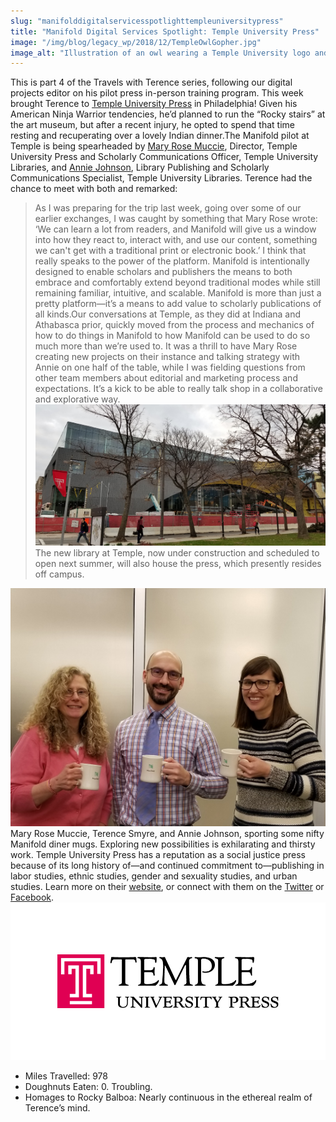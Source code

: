 ```yaml
---
slug: "manifolddigitalservicesspotlighttempleuniversitypress"
title: "Manifold Digital Services Spotlight: Temple University Press"
image: "/img/blog/legacy_wp/2018/12/TempleOwlGopher.jpg"
image_alt: "Illustration of an owl wearing a Temple University logo and a gopher with a UMinn Press tote as papers around them transform into Manifold logos"
---
```



This is part 4 of the Travels with Terence series, following our digital projects editor on his pilot press in-person training program. This week brought Terence to [Temple University Press](http://tupress.temple.edu/) in Philadelphia! Given his American Ninja Warrior tendencies, he’d planned to run the “Rocky stairs” at the art museum, but after a recent injury, he opted to spend that time resting and recuperating over a lovely Indian dinner.The Manifold pilot at Temple is being spearheaded by [Mary Rose Muccie](https://twitter.com/MRMuccie), Director, Temple University Press and Scholarly Communications Officer, Temple University Libraries, and [Annie Johnson](https://twitter.com/anniekjohn), Library Publishing and Scholarly Communications Specialist, Temple University Libraries. Terence had the chance to meet with both and remarked:

<!--truncate-->

> As I was preparing for the trip last week, going over some of our earlier exchanges, I was caught by something that Mary Rose wrote: ‘We can learn a lot from readers, and Manifold will give us a window into how they react to, interact with, and use our content, something we can't get with a traditional print or electronic book.’ I think that really speaks to the power of the platform. Manifold is intentionally designed to enable scholars and publishers the means to both embrace and comfortably extend beyond traditional modes while still remaining familiar, intuitive, and scalable. Manifold is more than just a pretty platform—it’s a means to add value to scholarly publications of all kinds.Our conversations at Temple, as they did at Indiana and Athabasca prior, quickly moved from the process and mechanics of how to do things in Manifold to how Manifold can be used to do so much more than we’re used to. It was a thrill to have Mary Rose creating new projects on their instance and talking strategy with Annie on one half of the table, while I was fielding questions from other team members about editorial and marketing process and expectations. It’s a kick to be able to really talk shop in a collaborative and explorative way.[![View of modern library with trees and construction barriers in foreground](/img/blog/legacy_wp/2018/12/temple-library.jpg)](/img/blog/legacy_wp/2018/12/temple-library.jpg) The new library at Temple, now under construction and scheduled to open next summer, will also house the press, which presently resides off campus.

[![Group photo of Mary Rose Muccie, Terence Smyre, and Annie Johnson holding Manifold mugs, smiling](/img/blog/legacy_wp/2018/12/20181204_140518.jpg)](/img/blog/legacy_wp/2018/12/20181204_140518.jpg) Mary Rose Muccie, Terence Smyre, and Annie Johnson, sporting some nifty Manifold diner mugs. Exploring new possibilities is exhilarating and thirsty work. Temple University Press has a reputation as a social justice press because of its long history of—and continued commitment to—publishing in labor studies, ethnic studies, gender and sexuality studies, and urban studies. Learn more on their [website](http://tupress.temple.edu/), or connect with them on the [Twitter](https://twitter.com/TempleUnivPress) or [Facebook](https://www.facebook.com/TempleUnivPress).[![](/img/blog/legacy_wp/2018/12/Temple-UP-logo-Mary-Rose-Muccie-1.jpg)](/img/blog/legacy_wp/2018/12/Temple-UP-logo-Mary-Rose-Muccie-1.jpg)
- Miles Travelled: 978
- Doughnuts Eaten: 0. Troubling.
- Homages to Rocky Balboa: Nearly continuous in the ethereal realm of Terence’s mind.


